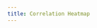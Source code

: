 ```yaml
---
title: Correlation Heatmap
---
```

<script src="https://d3js.org/d3.v2.min.js" charset="utf-8"></script>

<style>
  @import url(http://fonts.googleapis.com/css?family=Yanone+Kaffeesatz:400,700);
  
</style>

<body id="chart"></body>

<script type="text/javascript">
   var ifr = d3.select("#chart")
   .append("div")
   .text("Hello World!")
   .html('<iframe width="1200" height="1200" align="center" frameborder="0" scrolling="no" src="https://plot.ly/~hpsilva/34.embed"></iframe>')
   .attr("align","center")
   
  var hideBar = d3.selectAll("modebar modebar--hover")
    .remove()
</script>

